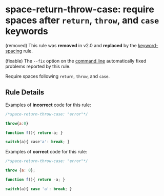 # space-return-throw-case: require spaces after `return`, `throw`, and `case` keywords

(removed) This rule was **removed** in v2.0 and **replaced** by the [keyword-spacing](keyword-spacing.md) rule.

(fixable) The `--fix` option on the [command line](../user-guide/command-line-interface#fix) automatically fixed problems reported by this rule.

Require spaces following `return`, `throw`, and `case`.

## Rule Details

Examples of **incorrect** code for this rule:

```js
/*space-return-throw-case: "error"*/

throw{a:0}

function f(){ return-a; }

switch(a){ case'a': break; }
```

Examples of **correct** code for this rule:

```js
/*space-return-throw-case: "error"*/

throw {a: 0};

function f(){ return -a; }

switch(a){ case 'a': break; }
```
